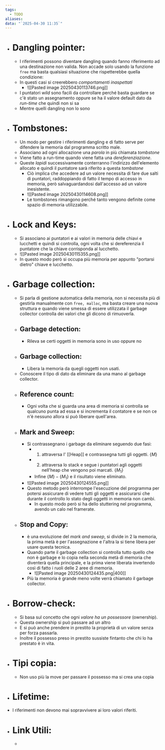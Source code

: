 ```yaml
---
tags:
  - TODO
aliases: 
data: "`2025-04-30 11:35`"
---
```

- # Dangling pointer:
	- I riferimenti possono diventare dangling quando fanno riferimento ad una destinazione non valida. Non accade solo usando la funzione `free` ma basta qualsiasi situazione che rispetterebbe quella condizione:
	- In questi casi si creerebbero _comportamenti inaspettati_
		- ![[Pasted image 20250430113746.png]]
	- I puntatori _wild_ sono facili da controllare perché basta guardare se c'è stato un assegnamento oppure se ha il valore default dato da _run-time_ che quindi non si sa
	- Mentre quelli dangling non lo sono
- # Tombstones:
	- Un modo per gestire i riferimenti dangling e di fatto serve per difendere la memoria dal programma scritto male.
	- Associano ad ogni allocazione una _parola_ in più chiamata _tombstone_
	- Viene fatto a run-time quando viene fatta una _dereferenziazione_.
	- Queste _lapidi_ successivamente conterranno l'indirizzo dell'elemento allocato e quindi il puntatore sarà riferito a questa _tombstone_ 
		- Ciò implica che accedere ad un valore necessita di fare due salti di puntatori, raddoppiando di fatto il tempo di accesso in memoria, però salvaguardandosi dall'accesso ad un valore inesistente.
		- ![[Pasted image 20250430114608.png]]
		- Le tombstones rimangono perché tanto vengono definite come spazio di memoria utilizzabile.
- # Lock and Keys:
	- Si associano ai puntatori e ai valori in memoria delle chiavi e lucchetti e quindi si controlla, ogni volta che si dereferenzia il puntatore che la chiave corrisponda al lucchetto.
	- ![[Pasted image 20250430115355.png]]
	- In questo modo però si occupa più memoria per appunto "portarsi dietro" chiave e lucchetto.
- # Garbage collection:
	- Si parla di gestione automatica della memoria, non si necessita più di gestirla manualmente con `free, malloc`, ma basta creare una nuova struttura e quando viene smessa di essere utilizzata il garbage collector controlla dei valori che gli dicono di rimuoverla.
	- ## Garbage detection:
		- Rileva se certi oggetti in memoria sono in uso oppure no
	- ## Garbage collection:
		- Libera la memoria da quegli oggetti non usati.
	- Conoscere il tipo di dato da eliminare da una mano al garbage collector.
	- ## Reference count:
		- Ogni volta che si guarda una area di memoria si controlla se qualcuno punta ad essa e si incrementa il contatore e se non ce n'è nessuno allora si può liberare quell'area.
	- ## Mark and Sweep:
		- Si contrassegnano i garbage da eliminare seguendo due fasi:
			- 1) attraversa l' [[Heap]] e contrassegna tutti gli oggetti. $\{M\}$
			- 2) attraversa lo stack e segue i puntatori agli oggetti nell'heap che vengono poi marcati. $\{M_{1}\}$
			- Infine $\{M\}-\{M_{1}\}$ e il risultato viene eliminato.
		- ![[Pasted image 20250430124555.png]]
		- Questo metodo però interrompe l'esecuzione del programma per potersi assicurare di vedere tutti gli oggetti e assicurarsi che durante il controllo lo stato degli oggetti in memoria non cambi.
			- In questo modo però si ha dello stuttering nel programma, avendo un calo nel framerate.
	- ## Stop and Copy:
		- è una evoluzione del _mark and sweep_, si divide in 2 la memoria, la prima metà è per l'assegnazione e l'altra la si tiene libera per usare questa tecnica.
		- Quando parte il garbage collection si controlla tutto quello che non è garbage e lo copia nella seconda metà di memoria che diventerà quella principale, e la prima viene liberata invertendo così di fatto i ruoli delle 2 aree di memoria.
			- ![[Pasted image 20250430124435.png|400]]
		- Più la memoria è grande meno volte verrà chiamato il garbage collector.
- # Borrow-check:
	- Si basa sul concetto che ogni _valore ha un possessore_ (ownership).
	- Questa ownership si può passare ad un altro  
	- E si può anche prendere in prestito la proprietà di un valore senza per forza passarla.
	- Inoltre il possesso preso in prestito sussiste fintanto che chi lo ha prestato è in vita. 
- # Tipi copia:
	- Non uso più la move per passare il possesso ma si crea una copia
- # Lifetime:
- I riferimenti non devono mai sopravvivere ai loro valori riferiti.
- # Link Utili: 
	- 